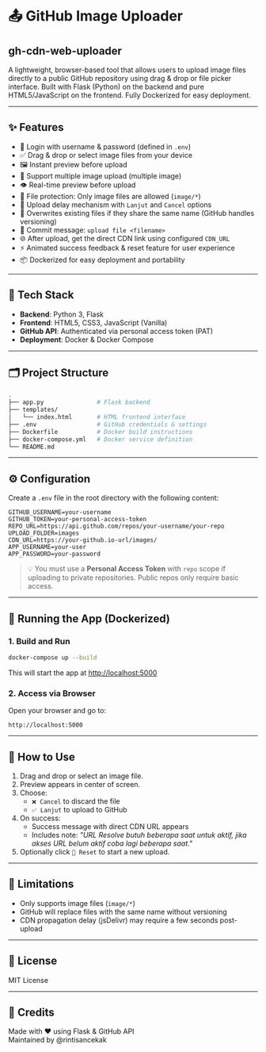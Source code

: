 
# 📤 GitHub Image Uploader
## gh-cdn-web-uploader
A lightweight, browser-based tool that allows users to upload image files directly to a public GitHub repository using drag & drop or file picker interface. Built with Flask (Python) on the backend and pure HTML5/JavaScript on the frontend. Fully Dockerized for easy deployment.

---

## ✨ Features

- 🔐 Login with username & password (defined in `.env`)
- ✅ Drag & drop or select image files from your device
- 🖼️ Instant preview before upload
- 📁 Support multiple image upload (multiple image)
- 👁️ Real-time preview before upload
- 🚫 File protection: Only image files are allowed (`image/*`)
- 🧠 Upload delay mechanism with `Lanjut` and `Cancel` options
- 🔁 Overwrites existing files if they share the same name (GitHub handles versioning)
- 💬 Commit message: `upload file <filename>`
- 🌐 After upload, get the direct CDN link using configured `CDN_URL`
- ⚡ Animated success feedback & reset feature for user experience
- 📦 Dockerized for easy deployment and portability

---

## 🔧 Tech Stack

- **Backend**: Python 3, Flask
- **Frontend**: HTML5, CSS3, JavaScript (Vanilla)
- **GitHub API**: Authenticated via personal access token (PAT)
- **Deployment**: Docker & Docker Compose

---

## 🗂️ Project Structure

```bash
.
├── app.py               # Flask backend
├── templates/
│   └── index.html       # HTML frontend interface
├── .env                 # GitHub credentials & settings
├── Dockerfile           # Docker build instructions
├── docker-compose.yml   # Docker service definition
└── README.md
```

---

## ⚙️ Configuration

Create a `.env` file in the root directory with the following content:

```env
GITHUB_USERNAME=your-username
GITHUB_TOKEN=your-personal-access-token
REPO_URL=https://api.github.com/repos/your-username/your-repo
UPLOAD_FOLDER=images
CDN_URL=https://your-github.io-url/images/
APP_USERNAME=your-user
APP_PASSWORD=your-password
```

> 💡 You must use a **Personal Access Token** with `repo` scope if uploading to private repositories. Public repos only require basic access.

---

## 🚀 Running the App (Dockerized)

### 1. Build and Run

```bash
docker-compose up --build
```

This will start the app at [http://localhost:5000](http://localhost:5000)

### 2. Access via Browser

Open your browser and go to:

```
http://localhost:5000
```

---

## 🧪 How to Use

1. Drag and drop or select an image file.
2. Preview appears in center of screen.
3. Choose:
   - `❌ Cancel` to discard the file
   - `✅ Lanjut` to upload to GitHub
4. On success:
   - Success message with direct CDN URL appears
   - Includes note: *"URL Resolve butuh beberapa saat untuk aktif, jika akses URL belum aktif coba lagi beberapa saat."*
5. Optionally click `🔄 Reset` to start a new upload.

---


## 🚧 Limitations

- Only supports image files (`image/*`)
- GitHub will replace files with the same name without versioning
- CDN propagation delay (jsDelivr) may require a few seconds post-upload

---

## 📜 License

MIT License

---

## 🙏 Credits

Made with ❤️ using Flask & GitHub API  
Maintained by @rintisancekak